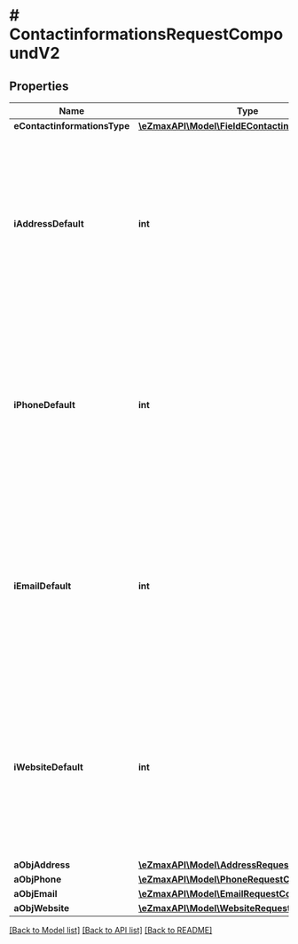 # # ContactinformationsRequestCompoundV2

## Properties

Name | Type | Description | Notes
------------ | ------------- | ------------- | -------------
**eContactinformationsType** | [**\eZmaxAPI\Model\FieldEContactinformationsType**](FieldEContactinformationsType.md) |  |
**iAddressDefault** | **int** | The index in the a_objAddress array (zero based index) representing the Address object that should become the default one.  You can leave the value to 0 if the array is empty. |
**iPhoneDefault** | **int** | The index in the a_objPhone array (zero based index) representing the Phone object that should become the default one.  You can leave the value to 0 if the array is empty. |
**iEmailDefault** | **int** | The index in the a_objEmail array (zero based index) representing the Email object that should become the default one.  You can leave the value to 0 if the array is empty. |
**iWebsiteDefault** | **int** | The index in the a_objWebsite array (zero based index) representing the Website object that should become the default one.  You can leave the value to 0 if the array is empty. |
**aObjAddress** | [**\eZmaxAPI\Model\AddressRequestCompound[]**](AddressRequestCompound.md) |  |
**aObjPhone** | [**\eZmaxAPI\Model\PhoneRequestCompound[]**](PhoneRequestCompound.md) |  |
**aObjEmail** | [**\eZmaxAPI\Model\EmailRequestCompound[]**](EmailRequestCompound.md) |  |
**aObjWebsite** | [**\eZmaxAPI\Model\WebsiteRequestCompound[]**](WebsiteRequestCompound.md) |  |

[[Back to Model list]](../../README.md#models) [[Back to API list]](../../README.md#endpoints) [[Back to README]](../../README.md)
